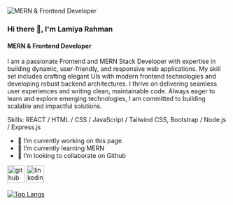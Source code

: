 ![MERN & Frontend Developer](https://i.imghippo.com/files/Qql3804JCQ.PNG)


### Hi there 👋, I'm Lamiya Rahman
#### MERN & Frontend Developer

I am a passionate Frontend and MERN Stack Developer with expertise in building dynamic, user-friendly, and responsive web applications. My skill set includes crafting elegant UIs with modern frontend technologies and developing robust backend architectures. I thrive on delivering seamless user experiences and writing clean, maintainable code. Always eager to learn and explore emerging technologies, I am committed to building scalable and impactful solutions.

Skills: REACT / HTML / CSS / JavaScript / Tailwind CSS, Bootstrap / Node.js / Express.js

- 🔭 I’m currently working on this page. 
- 🌱 I’m currently learning MERN 
- 👯 I’m looking to collaborate on Github 


[<img src='https://cdn.jsdelivr.net/npm/simple-icons@3.0.1/icons/github.svg' alt='github' height='40'>](https://github.com/lamiyaarahman)  [<img src='https://cdn.jsdelivr.net/npm/simple-icons@3.0.1/icons/linkedin.svg' alt='linkedin' height='40'>](https://www.linkedin.com/in/https://www.linkedin.com/in/lamiyarahman//)  

[![Top Langs](https://github-readme-stats.vercel.app/api/top-langs/?username=lamiyaarahman)](https://github.com/anuraghazra/github-readme-stats)
